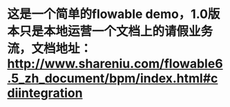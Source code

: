 # 这是一个简单的flowable demo，1.0版本只是本地运营一个文档上的请假业务流，文档地址：http://www.shareniu.com/flowable6.5_zh_document/bpm/index.html#cdiintegration


